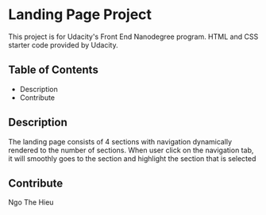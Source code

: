 # Landing Page Project

This project is for Udacity's Front End Nanodegree program. HTML and CSS starter code provided by Udacity.

## Table of Contents

- Description
- Contribute

## Description

The landing page consists of 4 sections with navigation dynamically rendered to the number of sections. When user click on the navigation tab, it will smoothly goes to the section and highlight the section that is selected

## Contribute

Ngo The Hieu

